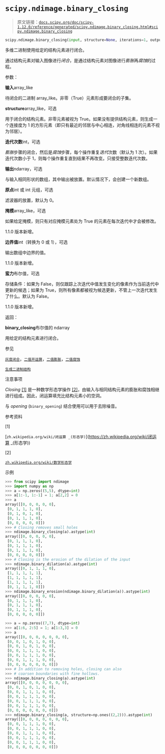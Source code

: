 # `scipy.ndimage.binary_closing`

> 原文链接：[`docs.scipy.org/doc/scipy-1.12.0/reference/generated/scipy.ndimage.binary_closing.html#scipy.ndimage.binary_closing`](https://docs.scipy.org/doc/scipy-1.12.0/reference/generated/scipy.ndimage.binary_closing.html#scipy.ndimage.binary_closing)

```py
scipy.ndimage.binary_closing(input, structure=None, iterations=1, output=None, origin=0, mask=None, border_value=0, brute_force=False)
```

多维二进制使用给定的结构元素进行闭合。

通过结构元素对输入图像进行*闭合*，是通过结构元素对图像进行*膨胀*再*腐蚀*的过程。

参数：

**输入**array_like

待闭合的二进制 array_like。非零（True）元素形成要闭合的子集。

**structure**array_like，可选

用于闭合的结构元素。非零元素被视为 True。如果没有提供结构元素，则生成一个连接度为 1 的方形元素（即只有最近的邻居与中心相连，对角线相连的元素不视为邻居）。

**迭代次数**int，可选

*膨胀*步骤的闭合，然后是*腐蚀*步骤，每个操作重复*迭代*次数（默认为 1 次）。如果迭代次数小于 1，则每个操作重复直到结果不再改变。只接受整数迭代次数。

**输出**ndarray，可选

与输入相同形状的数组，其中输出被放置。默认情况下，会创建一个新数组。

**原点**int 或 int 元组，可选

滤波器的放置，默认为 0。

**掩模**array_like，可选

如果给定掩模，则只有对应掩模元素处为 True 的元素在每次迭代中才会被修改。

1.1.0 版本新增。

**边界值**int（转换为 0 或 1），可选

输出数组中边界的值。

1.1.0 版本新增。

**蛮力**布尔值，可选

存储条件：如果为 False，则仅跟踪上次迭代中值发生变化的像素作为当前迭代中更新的候选；如果为 True，则所有像素都被视为候选更新，不管上一次迭代发生了什么。默认为 False。

1.1.0 版本新增。

返回：

**binary_closing**布尔值的 ndarray

用给定的结构元素进行闭合。

参见

[`灰度闭合`](https://docs.scipy.org/doc/scipy-1.12.0/reference/generated/scipy.ndimage.grey_closing.html#scipy.ndimage.grey_closing "scipy.ndimage.grey_closing")，[`二值开运算`](https://docs.scipy.org/doc/scipy-1.12.0/reference/generated/scipy.ndimage.binary_opening.html#scipy.ndimage.binary_opening "scipy.ndimage.binary_opening")，[`二值膨胀`](https://docs.scipy.org/doc/scipy-1.12.0/reference/generated/scipy.ndimage.binary_dilation.html#scipy.ndimage.binary_dilation "scipy.ndimage.binary_dilation")，[`二值腐蚀`](https://docs.scipy.org/doc/scipy-1.12.0/reference/generated/scipy.ndimage.binary_erosion.html#scipy.ndimage.binary_erosion "scipy.ndimage.binary_erosion")

[`生成二进制结构`](https://docs.scipy.org/doc/scipy-1.12.0/reference/generated/scipy.ndimage.generate_binary_structure.html#scipy.ndimage.generate_binary_structure "scipy.ndimage.generate_binary_structure")

注意事项

*Closing* [[1]](#r7491bbf658c5-1) 是一种数学形态学操作 [[2]](#r7491bbf658c5-2)，由输入与相同结构元素的膨胀和腐蚀相继进行组成。因此，闭运算填充比结构元素小的空洞。

与 *opening* (`binary_opening`) 结合使用可以用于去除噪音。

参考资料

[1]

[`zh.wikipedia.org/wiki/闭运算 _(形态学)`](https://zh.wikipedia.org/wiki/闭运算 _(形态学))

[2]

[`zh.wikipedia.org/wiki/数学形态学`](https://zh.wikipedia.org/wiki/数学形态学)

示例

```py
>>> from scipy import ndimage
>>> import numpy as np
>>> a = np.zeros((5,5), dtype=int)
>>> a[1:-1, 1:-1] = 1; a[2,2] = 0
>>> a
array([[0, 0, 0, 0, 0],
 [0, 1, 1, 1, 0],
 [0, 1, 0, 1, 0],
 [0, 1, 1, 1, 0],
 [0, 0, 0, 0, 0]])
>>> # Closing removes small holes
>>> ndimage.binary_closing(a).astype(int)
array([[0, 0, 0, 0, 0],
 [0, 1, 1, 1, 0],
 [0, 1, 1, 1, 0],
 [0, 1, 1, 1, 0],
 [0, 0, 0, 0, 0]])
>>> # Closing is the erosion of the dilation of the input
>>> ndimage.binary_dilation(a).astype(int)
array([[0, 1, 1, 1, 0],
 [1, 1, 1, 1, 1],
 [1, 1, 1, 1, 1],
 [1, 1, 1, 1, 1],
 [0, 1, 1, 1, 0]])
>>> ndimage.binary_erosion(ndimage.binary_dilation(a)).astype(int)
array([[0, 0, 0, 0, 0],
 [0, 1, 1, 1, 0],
 [0, 1, 1, 1, 0],
 [0, 1, 1, 1, 0],
 [0, 0, 0, 0, 0]]) 
```

```py
>>> a = np.zeros((7,7), dtype=int)
>>> a[1:6, 2:5] = 1; a[1:3,3] = 0
>>> a
array([[0, 0, 0, 0, 0, 0, 0],
 [0, 0, 1, 0, 1, 0, 0],
 [0, 0, 1, 0, 1, 0, 0],
 [0, 0, 1, 1, 1, 0, 0],
 [0, 0, 1, 1, 1, 0, 0],
 [0, 0, 1, 1, 1, 0, 0],
 [0, 0, 0, 0, 0, 0, 0]])
>>> # In addition to removing holes, closing can also
>>> # coarsen boundaries with fine hollows.
>>> ndimage.binary_closing(a).astype(int)
array([[0, 0, 0, 0, 0, 0, 0],
 [0, 0, 1, 0, 1, 0, 0],
 [0, 0, 1, 1, 1, 0, 0],
 [0, 0, 1, 1, 1, 0, 0],
 [0, 0, 1, 1, 1, 0, 0],
 [0, 0, 1, 1, 1, 0, 0],
 [0, 0, 0, 0, 0, 0, 0]])
>>> ndimage.binary_closing(a, structure=np.ones((2,2))).astype(int)
array([[0, 0, 0, 0, 0, 0, 0],
 [0, 0, 1, 1, 1, 0, 0],
 [0, 0, 1, 1, 1, 0, 0],
 [0, 0, 1, 1, 1, 0, 0],
 [0, 0, 1, 1, 1, 0, 0],
 [0, 0, 1, 1, 1, 0, 0],
 [0, 0, 0, 0, 0, 0, 0]]) 
```
